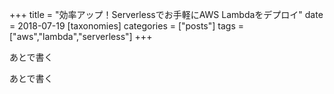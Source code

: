 +++
title = "効率アップ！Serverlessでお手軽にAWS Lambdaをデプロイ"
date = 2018-07-19
[taxonomies]
categories = ["posts"]
tags = ["aws","lambda","serverless"]
+++

あとで書く

<!-- more -->

あとで書く
